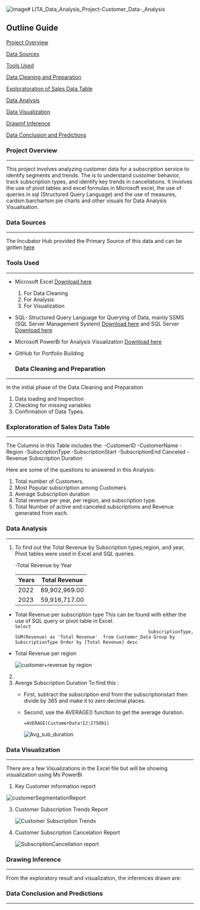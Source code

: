 ![image](https://github.com/user-attachments/assets/e5a9eb83-0c34-4ee7-a500-9451c520dd9c)# LITA_Data_Analysis_Project-Customer_Data-_Analysis

## Outline Guide

[Project Overview](#project-overview)

[Data Sources](#data-sources)

[Tools Used](#tools-used)

[Data Cleaning and Preparation](#data-cleaning-and-preparation)

[Exploratoration of Sales Data Table](#exploratoration-of-sales-data-table)

[Data Analysis](#data-analysis)

[Data Visualization](#data-visualization)

[Drawinf Inference](#drawing-inference)

[Data Conclusion and Predictions](#data-conclusion-and-predictions)

### Project Overview
---
This project involves analyzing customer data for a subscription service to identify segments and trends. The is to understand customer behavior, track subscription types, and identify key trends in cancellations. It involves the use of pivot tables and excel formulas in Microsoft excel, the use of queries in sql (Structured Query Language) and the use of measures, cardsm barchartsm pie charts and other visuals for Data Analysis Visualisation.

### Data Sources
---
The Incubator Hub provided the Primary Source of this data and can be gotten [here](https://docs.google.com/spreadsheets/d/1urd2IUb7pRdGq8uHZ1njgDbtaCh4GCwF/edit?usp=drive_link&ouid=114961730859133220198&rtpof=true&sd=true)

### Tools Used
---
- Microsoft Excel [Download here](https://www.microsoft.com/en/microsoft-365/microsoft-office)

	1. For Data Cleaning
	2. For Analysis
	3. For Visualization

- SQL- Structured Query Language for Querying of Data,
  mainly SSMS (SQL Server Management System) [Download here](https://aka.ms/ssmsfullsetup)
  and SQL Server [Download here](https://www.microsoft.com/sql-server/sql-server-downloads)
  
- Microsoft PowerBi for Analysis Visualization [Download here](https://www.microsoft.com/en-us/download/details.aspx?id=58494)
- GitHub for Portfolio Building


  ### Data Cleaning and Preparation
---
In the initial phase of the Data Cleaning and Preparation

1. Data loading and Inspection
2. Checking for missing variables
3. Confirmation of Data Types.

### Exploratoration of Sales Data Table
---
The Columns in this Table includes the:
-CustomerID
-CustomerName
-Region
-SubscriptionType
-SubscriptionStart
-SubscriptionEnd	Canceled
-Revenue	Subscription Duration

  
Here are some of the questions to answered in this Analysis:

1. Total number of Customers.
2. Most Popular subscription among Customers
3. Average Subscription duration
4. Total revenue per year, per region, and subscription type.
5. Total Number of active and canceled subscriptions and Revenue generated from each.

### Data Analysis
---

1. To find out the Total Revenue by Subscription types,region, and year, Pivot tables were used in Excel and SQL queries.

    -Total Revenue by Year
   
    |	Years|	Total Revenue|
    |------|---------------|
    |2022|89,902,969.00|
    |2023|59,916,717.00|

  - Total Revenue per subscription type
    This can be found with either the use of SQL query or pivot table in Excel.
          ```Select                                                                                                              
      SubscriptionType, 
      SUM(Revenue)
      as 'Total Revenue' 
      from Customer_Data
      Group by SubscriptionType
      Order by [Total Revenue] desc```

 - Total Revenue per region
   
    ![customer+revenue by region](https://github.com/user-attachments/assets/79691b0b-f242-4ae6-95b4-ece07bf4ee1c)

2.
3. Averge Subscription Duration
   To find this :
   - First, subtract the subscription end from the subscriptionstart then divide by 365 and make it to zero decimal places.
   - Second, use the AVERAGE() function to get the average duration.
     
       ``` =AVERAGE(CustomerData!I2:I75001) ```

     ![Avg_sub_duration](https://github.com/user-attachments/assets/d62224bc-05a3-4f9f-9012-0b6447b26943)


### Data Visualization
---

There are a few Visualizations in the Excel file but will be showing visualization using Ms PowerBi

  1. Key Customer information report

 ![customerSegmentationReport](https://github.com/user-attachments/assets/2da1079d-3d8c-46c9-a428-5cebe58ea2e7)

  3. Customer Subscription Trends Report

     	![Customer Subscription Trends](https://github.com/user-attachments/assets/c30478f0-f35a-4b97-abc6-240c48684ffa)

  3. Customer Subscription Cancelation Report

     ![SubscriptionCancellation report](https://github.com/user-attachments/assets/92d85228-2fb0-4298-93b9-9e5b8212b272)


 ### Drawing Inference
 ---

 From the exploratory result and visualization, the inferences drawn are:

### Data Conclusion and Predictions
---
